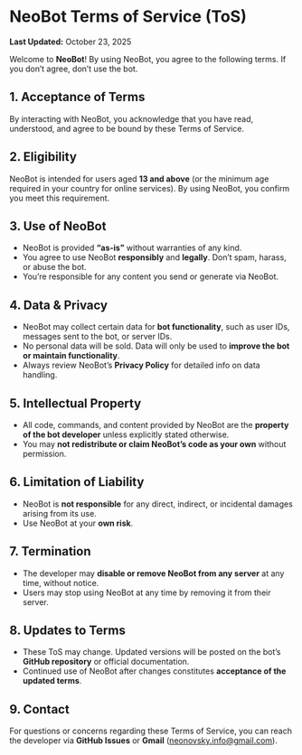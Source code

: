 # NeoBot Terms of Service (ToS)

**Last Updated:** October 23, 2025

Welcome to **NeoBot**! By using NeoBot, you agree to the following terms. If you don’t agree, don’t use the bot.

## 1. Acceptance of Terms
By interacting with NeoBot, you acknowledge that you have read, understood, and agree to be bound by these Terms of Service.

## 2. Eligibility
NeoBot is intended for users aged **13 and above** (or the minimum age required in your country for online services). By using NeoBot, you confirm you meet this requirement.

## 3. Use of NeoBot
- NeoBot is provided **“as-is”** without warranties of any kind.  
- You agree to use NeoBot **responsibly** and **legally**. Don’t spam, harass, or abuse the bot.  
- You’re responsible for any content you send or generate via NeoBot.

## 4. Data & Privacy
- NeoBot may collect certain data for **bot functionality**, such as user IDs, messages sent to the bot, or server IDs.  
- No personal data will be sold. Data will only be used to **improve the bot or maintain functionality**.  
- Always review NeoBot’s **Privacy Policy** for detailed info on data handling.

## 5. Intellectual Property
- All code, commands, and content provided by NeoBot are the **property of the bot developer** unless explicitly stated otherwise.  
- You may **not redistribute or claim NeoBot’s code as your own** without permission.

## 6. Limitation of Liability
- NeoBot is **not responsible** for any direct, indirect, or incidental damages arising from its use.  
- Use NeoBot at your **own risk**.

## 7. Termination
- The developer may **disable or remove NeoBot from any server** at any time, without notice.  
- Users may stop using NeoBot at any time by removing it from their server.

## 8. Updates to Terms
- These ToS may change. Updated versions will be posted on the bot’s **GitHub repository** or official documentation.  
- Continued use of NeoBot after changes constitutes **acceptance of the updated terms**.

## 9. Contact
For questions or concerns regarding these Terms of Service, you can reach the developer via **GitHub Issues** or **Gmail** (neonovsky.info@gmail.com).
